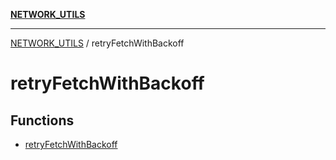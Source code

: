 [**NETWORK_UTILS**](../README.md)

***

[NETWORK_UTILS](../README.md) / retryFetchWithBackoff

# retryFetchWithBackoff

## Functions

- [retryFetchWithBackoff](functions/retryFetchWithBackoff.md)
